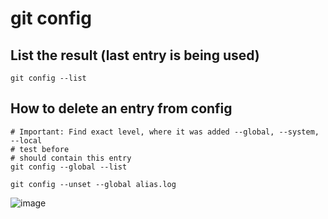 # git config

## List the result (last entry is being used) 

```
git config --list
```

## How to delete an entry from config 

```
# Important: Find exact level, where it was added --global, --system, --local 
# test before
# should contain this entry 
git config --global --list 

git config --unset --global alias.log
```

![image](https://github.com/user-attachments/assets/8c3270d0-12a1-4e41-ba85-21a145a2914c)
